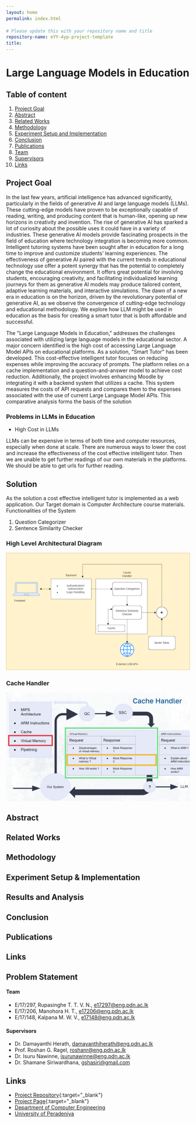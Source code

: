 ```yaml
---
layout: home
permalink: index.html

# Please update this with your repository name and title
repository-name: eYY-4yp-project-template
title:
---
```


[comment]: # "This is the standard layout for the project, but you can clean this and use your own template"

# Large Language Models in Education

## Table of content

1. [Project Goal](#projectgoal)
2. [Abstract](#abstract)
3. [Related Works](#relatedwork)
4. [Methodology](#methodology)
5. [Experiment Setup and Implementation](#experimentsetupandimplementation)
6. [Conclusion](#conclusion)
7. [Publications](#publications)
8. [Team](#team)
9. [Supervisors](#supervisors)
10. [Links](#links)

## Project Goal
In the last few years, artificial intelligence has advanced significantly, particularly in the fields of generative AI and large language models (LLMs). These cutting-edge models have proven to be exceptionally capable of reading, writing, and producing content that is human-like, opening up new horizons in creativity and invention. The rise of generative AI has sparked a lot of curiosity about the possible uses it could have in a variety of industries. These generative AI models provide fascinating prospects in the field of education where technology integration is becoming more common. Intelligent tutoring systems have been sought after in education for a long time to improve and customize students’ learning experiences. The effectiveness of generative AI paired with the current trends in educational technology use offer a potent synergy that has the potential to completely change the educational environment. It offers great potential for involving students, encouraging creativity, and facilitating individualized learning journeys for them as generative AI models may produce tailored content, adaptive learning materials, and interactive simulations. The dawn of a new era in education is on the horizon, driven by the revolutionary potential of generative AI, as we observe the convergence of cutting-edge technology and educational methodology. We explore how LLM might be used in education as the basis for creating a smart tutor that is both affordable and successful.

The "Large Language Models in Education," addresses the challenges associated with utilizing large language models in the educational sector. A major concern identified is the high cost of accessing Large Language Model APIs on educational platforms. As a solution, "Smart Tutor" has been developed. This cost-effective intelligent tutor focuses on reducing expenses while improving the accuracy of prompts. The platform relies on a cache implementation and a question-and-answer model to achieve cost reduction. Additionally, the project involves enhancing Moodle by integrating it with a backend system that utilizes a cache. This system measures the costs of API requests and compares them to the expenses associated with the use of current Large Language Model APIs. This comparative analysis forms the basis of the solution

### Problems in LLMs in Education
- High Cost in LLMs

LLMs can be expensive in terms of both time and computer resources, especially when done at scale. There are numerous ways to lower the cost and increase the effectiveness of the cost effective intelligent tutor. Then we are unable to get further readings of our own materials in the platforms. We should be able to get urls for further reading.

## Solution
As the solution a cost effective intelligent tutor is implemented as a web application. Our Target domain is Computer Architecture course materials.
Functionalities of the System
1. Question Categorizer
2. Sentence Similarity Checker

### High Level Architectural Diagram
![diagram](./images/diagram.png)

### Cache Handler
![cache_handler](./images/cache_handler.png)

## Abstract

## Related Works

## Methodology

## Experiment Setup & Implementation

## Results and Analysis

## Conclusion

## Publications

## Links

## Problem Statement


#### Team

- E/17/297, Rupasinghe T. T. V. N., [e17297@eng.pdn.ac.lk](mailto:e17297@eng.pdn.ac.lk)
- E/17/206, Manohora H. T., [e17206@eng.pdn.ac.lk](mailto:e17206@eng.pdn.ac.lk)
- E/17/148, Kalpana M. W. V., [e17148@eng.pdn.ac.lk](mailto:e17148@eng.pdn.ac.lk)

#### Supervisors

- Dr. Damayanthi Herath, [damayanthiherath@eng.pdn.ac.lk](mailto:damayanthiherath@eng.pdn.ac.lk)
- Prof. Roshan G. Ragel, [roshanr@eng.pdn.ac.lk](mailto:roshanr@eng.pdn.ac.lk)
- Dr. Isuru Nawinne, [isurunawinne@eng.pdn.ac.lk](mailto:isurunawinne@eng.pdn.ac.lk)
- Dr. Shamane Siriwardhana, [gshasiri@gmail.com](mailto:gshasiri@gmail.com)

## Links

- [Project Repository](https://github.com/cepdnaclk/e17-4yp-Large-Language-Models-in-Education/){:target="_blank"}
- [Project Page](https://cepdnaclk.github.io/e17-4yp-Large-Language-Models-in-Education/){:target="_blank"}
- [Department of Computer Engineering](http://www.ce.pdn.ac.lk/)
- [University of Peradeniya](https://eng.pdn.ac.lk/)


[//]: # (Please refer this to learn more about Markdown syntax)
[//]: # (https://github.com/adam-p/markdown-here/wiki/Markdown-Cheatsheet)

